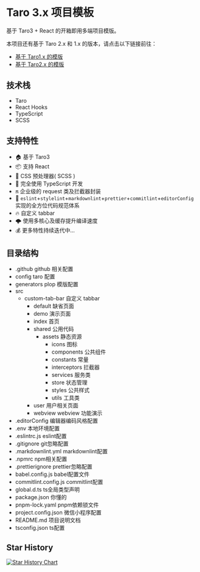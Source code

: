 # Taro 3.x 项目模板

基于 Taro3 + React 的开箱即用多端项目模版。

本项目还有基于 Taro 2.x 和 1.x 的版本，请点击以下链接前往：

- [基于 Taro1.x 的模版](https://github.com/lexmin0412/taro-template/tree/1.x)
- [基于 Taro2.x 的模版](https://github.com/lexmin0412/taro-template/tree/2.x)

## 技术栈

- Taro
- React Hooks
- TypeScript
- SCSS

## 支持特性

- 🏠 基于 Taro3
- 📦 支持 React
- 🐑 CSS 预处理器( SCSS )
- 🥣 完全使用 TypeScript 开发
- 🔛 企业级的 request 类及拦截器封装
- 👮 `eslint`+`stylelint`+`markdownlint`+`prettier`+`commitlint`+`editorConfig` 实现的全方位代码规范体系
- 🔥 自定义 tabbar
- 🌩️ 使用多核心及缓存提升编译速度
- 💰 更多特性持续迭代中...

## 目录结构

- .github github 相关配置
- config taro 配置
- generators plop 模版配置
- src
  - custom-tab-bar 自定义 tabbar
	- default 缺省页面
	- demo 演示页面
	- index 首页
	- shared 公用代码
	  - assets 静态资源
		  - icons 图标
		- components 公共组件
		- constants 常量
		- interceptors 拦截器
		- services 服务类
		- store 状态管理
		- styles 公共样式
		- utils 工具类
	- user 用户相关页面
	- webview webview 功能演示
- .editorConfig 编辑器编码风格配置
- .env 本地环境配置
- .eslintrc.js eslint配置
- .gitignore git忽略配置
- .markdownlint.yml markdownlint配置
- .npmrc npm相关配置
- .prettierignore prettier忽略配置
- babel.config.js babel配置文件
- commitlint.config.js commitlint配置
- global.d.ts ts全局类型声明
- package.json 你懂的
- pnpm-lock.yaml pnpm依赖锁文件
- project.config.json 微信小程序配置
- README.md 项目说明文档
- tsconfig.json ts配置

## Star History

[![Star History Chart](https://api.star-history.com/svg?repos=lexmin0412/taro3-react-template&type=Timeline)](https://star-history.com/#lexmin0412/taro3-react-template&Timeline)

